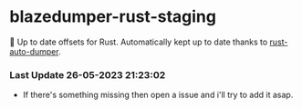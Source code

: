 # blazedumper-rust-staging

🚀 Up to date offsets for Rust. Automatically kept up to date thanks to [rust-auto-dumper](https://github.com/Akandesh/rust-auto-dumper).


### Last Update 26-05-2023 21:23:02
- If there's something missing then open a issue and i'll try to add it asap.